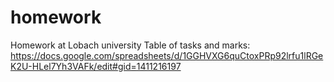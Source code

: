 # homework
Homework at Lobach university
Table of tasks and marks:
https://docs.google.com/spreadsheets/d/1GGHVXG6quCtoxPRp92lrfu1lRGeK2U-HLel7Yh3VAFk/edit#gid=1411216197
